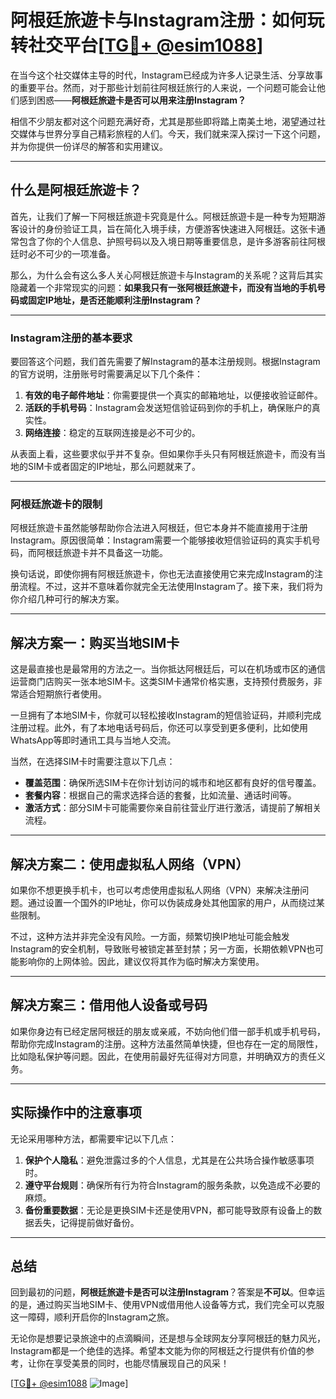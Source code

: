 # 阿根廷旅遊卡与Instagram注册：如何玩转社交平台[[TG💪+ @esim1088](https://t.me/s/esim1088)]

在当今这个社交媒体主导的时代，Instagram已经成为许多人记录生活、分享故事的重要平台。然而，对于那些计划前往阿根廷旅行的人来说，一个问题可能会让他们感到困惑——**阿根廷旅遊卡是否可以用来注册Instagram？**

相信不少朋友都对这个问题充满好奇，尤其是那些即将踏上南美土地，渴望通过社交媒体与世界分享自己精彩旅程的人们。今天，我们就来深入探讨一下这个问题，并为你提供一份详尽的解答和实用建议。

---

## 什么是阿根廷旅遊卡？

首先，让我们了解一下阿根廷旅遊卡究竟是什么。阿根廷旅遊卡是一种专为短期游客设计的身份验证工具，旨在简化入境手续，方便游客快速进入阿根廷。这张卡通常包含了你的个人信息、护照号码以及入境日期等重要信息，是许多游客前往阿根廷时必不可少的一项准备。

那么，为什么会有这么多人关心阿根廷旅遊卡与Instagram的关系呢？这背后其实隐藏着一个非常现实的问题：**如果我只有一张阿根廷旅遊卡，而没有当地的手机号码或固定IP地址，是否还能顺利注册Instagram？**

---

### Instagram注册的基本要求

要回答这个问题，我们首先需要了解Instagram的基本注册规则。根据Instagram的官方说明，注册账号时需要满足以下几个条件：

1. **有效的电子邮件地址**：你需要提供一个真实的邮箱地址，以便接收验证邮件。
2. **活跃的手机号码**：Instagram会发送短信验证码到你的手机上，确保账户的真实性。
3. **网络连接**：稳定的互联网连接是必不可少的。

从表面上看，这些要求似乎并不复杂。但如果你手头只有阿根廷旅遊卡，而没有当地的SIM卡或者固定的IP地址，那么问题就来了。

---

### 阿根廷旅遊卡的限制

阿根廷旅遊卡虽然能够帮助你合法进入阿根廷，但它本身并不能直接用于注册Instagram。原因很简单：Instagram需要一个能够接收短信验证码的真实手机号码，而阿根廷旅遊卡并不具备这一功能。

换句话说，即使你拥有阿根廷旅遊卡，你也无法直接使用它来完成Instagram的注册流程。不过，这并不意味着你就完全无法使用Instagram了。接下来，我们将为你介绍几种可行的解决方案。

---

## 解决方案一：购买当地SIM卡

这是最直接也是最常用的方法之一。当你抵达阿根廷后，可以在机场或市区的通信运营商门店购买一张本地SIM卡。这类SIM卡通常价格实惠，支持预付费服务，非常适合短期旅行者使用。

一旦拥有了本地SIM卡，你就可以轻松接收Instagram的短信验证码，并顺利完成注册过程。此外，有了本地电话号码后，你还可以享受到更多便利，比如使用WhatsApp等即时通讯工具与当地人交流。

当然，在选择SIM卡时需要注意以下几点：
- **覆盖范围**：确保所选SIM卡在你计划访问的城市和地区都有良好的信号覆盖。
- **套餐内容**：根据自己的需求选择合适的套餐，比如流量、通话时间等。
- **激活方式**：部分SIM卡可能需要你亲自前往营业厅进行激活，请提前了解相关流程。

---

## 解决方案二：使用虚拟私人网络（VPN）

如果你不想更换手机卡，也可以考虑使用虚拟私人网络（VPN）来解决注册问题。通过设置一个国外的IP地址，你可以伪装成身处其他国家的用户，从而绕过某些限制。

不过，这种方法并非完全没有风险。一方面，频繁切换IP地址可能会触发Instagram的安全机制，导致账号被锁定甚至封禁；另一方面，长期依赖VPN也可能影响你的上网体验。因此，建议仅将其作为临时解决方案使用。

---

## 解决方案三：借用他人设备或号码

如果你身边有已经定居阿根廷的朋友或亲戚，不妨向他们借一部手机或手机号码，帮助你完成Instagram的注册。这种方法虽然简单快捷，但也存在一定的局限性，比如隐私保护等问题。因此，在使用前最好先征得对方同意，并明确双方的责任义务。

---

## 实际操作中的注意事项

无论采用哪种方法，都需要牢记以下几点：
1. **保护个人隐私**：避免泄露过多的个人信息，尤其是在公共场合操作敏感事项时。
2. **遵守平台规则**：确保所有行为符合Instagram的服务条款，以免造成不必要的麻烦。
3. **备份重要数据**：无论是更换SIM卡还是使用VPN，都可能导致原有设备上的数据丢失，记得提前做好备份。

---

## 总结

回到最初的问题，**阿根廷旅遊卡是否可以注册Instagram**？答案是**不可以**。但幸运的是，通过购买当地SIM卡、使用VPN或借用他人设备等方式，我们完全可以克服这一障碍，顺利开启你的Instagram之旅。

无论你是想要记录旅途中的点滴瞬间，还是想与全球网友分享阿根廷的魅力风光，Instagram都是一个绝佳的选择。希望本文能为你的阿根廷之行提供有价值的参考，让你在享受美景的同时，也能尽情展现自己的风采！

[[TG💪+ @esim1088](https://t.me/s/esim1088) ![Image](https://i.postimg.cc/4NQfJmqS/Snipaste-2025-05-13-00-14-12.png)]